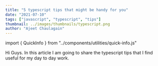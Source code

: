 ```yaml
---
title: "5 typescript tips that might be handy for you"
date: "2021-07-10"
tags: ["javascript", "typescript", "tips"]
thumbnail: ../images/thumbnails/typescript.png
author: "Ajeet Chaulagain"
---
```


import { QuickInfo } from "../components/utilities/quick-info.js"

Hi Guys. In this article I am going to share the typescript tips that I find useful for my day to day work.
